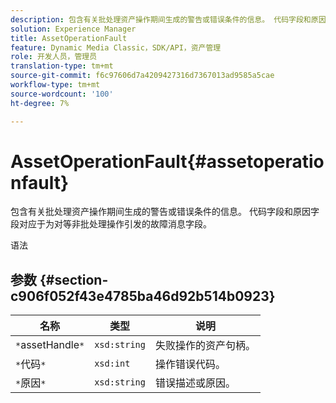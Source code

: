 ```yaml
---
description: 包含有关批处理资产操作期间生成的警告或错误条件的信息。 代码字段和原因字段对应于为对等非批处理操作引发的故障消息字段。
solution: Experience Manager
title: AssetOperationFault
feature: Dynamic Media Classic，SDK/API，资产管理
role: 开发人员，管理员
translation-type: tm+mt
source-git-commit: f6c97606d7a4209427316d7367013ad9585a5cae
workflow-type: tm+mt
source-wordcount: '100'
ht-degree: 7%

---
```



# AssetOperationFault{#assetoperationfault}

包含有关批处理资产操作期间生成的警告或错误条件的信息。 代码字段和原因字段对应于为对等非批处理操作引发的故障消息字段。

语法

## 参数 {#section-c906f052f43e4785ba46d92b514b0923}

| 名称 | 类型 | 说明 |
|---|---|---|
| `*`assetHandle`*` | `xsd:string` | 失败操作的资产句柄。 |
| `*`代码`*` | `xsd:int` | 操作错误代码。 |
| `*`原因`*` | `xsd:string` | 错误描述或原因。 |

